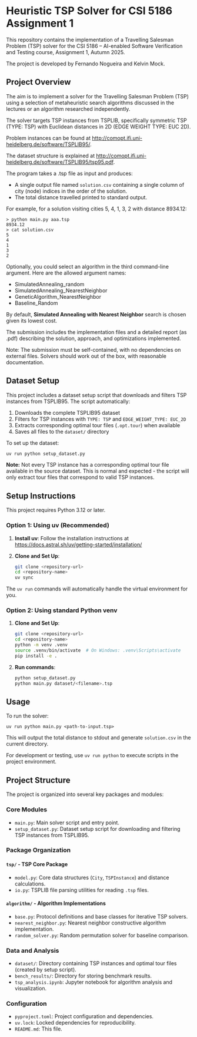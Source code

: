 # Heuristic TSP Solver for CSI 5186 Assignment 1

This repository contains the implementation of a Travelling Salesman Problem (TSP) solver for the CSI 5186 – AI-enabled Software Verification and Testing course, Assignment 1, Autumn 2025. 

The project is developed by Fernando Nogueira and Kelvin Mock.

## Project Overview

The aim is to implement a solver for the Travelling Salesman Problem (TSP) using a selection of metaheuristic search algorithms discussed in the lectures or an algorithm researched independently. 

The solver targets TSP instances from TSPLIB, specifically symmetric TSP (TYPE: TSP) with Euclidean distances in 2D (EDGE WEIGHT TYPE: EUC 2D).

Problem instances can be found at http://comopt.ifi.uni-heidelberg.de/software/TSPLIB95/. 

The dataset structure is explained at http://comopt.ifi.uni-heidelberg.de/software/TSPLIB95/tsp95.pdf.

The program takes a .tsp file as input and produces:
- A single output file named `solution.csv` containing a single column of city (node) indices in the order of the solution.
- The total distance travelled printed to standard output.

For example, for a solution visiting cities 5, 4, 1, 3, 2 with distance 8934.12:
```
> python main.py aaa.tsp
8934.12
> cat solution.csv
5
4
1
3
2
```
Optionally, you could select an algorithm in the third command-line argument. Here are the allowed argument names: 
* SimulatedAnnealing_random
* SimulatedAnnealing_NearestNeighbor
* GeneticAlgorithm_NearestNeighbor
* Baseline_Random

By default, **Simulated Annealing with Nearest Neighbor** search is chosen given its lowest cost.

The submission includes the implementation files and a detailed report (as .pdf) describing the solution, approach, and optimizations implemented.

Note: The submission must be self-contained, with no dependencies on external files. Solvers should work out of the box, with reasonable documentation.

## Dataset Setup

This project includes a dataset setup script that downloads and filters TSP instances from TSPLIB95. The script automatically:

1. Downloads the complete TSPLIB95 dataset
2. Filters for TSP instances with `TYPE: TSP` and `EDGE_WEIGHT_TYPE: EUC_2D`
3. Extracts corresponding optimal tour files (`.opt.tour`) when available
4. Saves all files to the `dataset/` directory

To set up the dataset:
```bash
uv run python setup_dataset.py
```

**Note:** Not every TSP instance has a corresponding optimal tour file available in the source dataset. This is normal and expected - the script will only extract tour files that correspond to valid TSP instances.

## Setup Instructions

This project requires Python 3.12 or later.

### Option 1: Using uv (Recommended)

1. **Install uv**: Follow the installation instructions at https://docs.astral.sh/uv/getting-started/installation/

2. **Clone and Set Up**:
   ```bash
   git clone <repository-url>
   cd <repository-name>
   uv sync
   ```

The `uv run` commands will automatically handle the virtual environment for you.

### Option 2: Using standard Python venv

1. **Clone and Set Up**:
   ```bash
   git clone <repository-url>
   cd <repository-name>
   python -m venv .venv
   source .venv/bin/activate  # On Windows: .venv\Scripts\activate
   pip install -e .
   ```

2. **Run commands**:
   ```bash
   python setup_dataset.py
   python main.py dataset/<filename>.tsp
   ```

## Usage

To run the solver:
```
uv run python main.py <path-to-input.tsp>
```

This will output the total distance to stdout and generate `solution.csv` in the current directory.

For development or testing, use `uv run python` to execute scripts in the project environment.

## Project Structure

The project is organized into several key packages and modules:

### Core Modules
- `main.py`: Main solver script and entry point.
- `setup_dataset.py`: Dataset setup script for downloading and filtering TSP instances from TSPLIB95.

### Package Organization

#### `tsp/` - TSP Core Package
- `model.py`: Core data structures (`City`, `TSPInstance`) and distance calculations.
- `io.py`: TSPLIB file parsing utilities for reading `.tsp` files.

#### `algorithm/` - Algorithm Implementations
- `base.py`: Protocol definitions and base classes for iterative TSP solvers.
- `nearest_neighbor.py`: Nearest neighbor constructive algorithm implementation.
- `random_solver.py`: Random permutation solver for baseline comparison.

### Data and Analysis
- `dataset/`: Directory containing TSP instances and optimal tour files (created by setup script).
- `bench_results/`: Directory for storing benchmark results.
- `tsp_analysis.ipynb`: Jupyter notebook for algorithm analysis and visualization.

### Configuration
- `pyproject.toml`: Project configuration and dependencies.
- `uv.lock`: Locked dependencies for reproducibility.
- `README.md`: This file.

